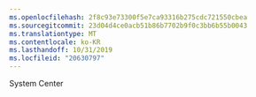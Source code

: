 ```yaml
---
ms.openlocfilehash: 2f8c93e73300f5e7ca93316b275cdc721550cbea
ms.sourcegitcommit: 23d04d4ce0acb51b86b7702b9f0c3bb6b55b0043
ms.translationtype: MT
ms.contentlocale: ko-KR
ms.lasthandoff: 10/31/2019
ms.locfileid: "20630797"
---
```

<Token xmlns:xlink="http://www.w3.org/1999/xlink">System Center</Token>